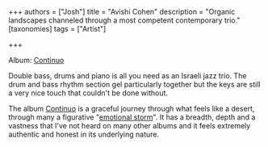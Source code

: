 +++
authors = ["Josh"]
title = "Avishi Cohen"
description = "Organic landscapes channeled through a most competent contemporary trio."
[taxonomies]
tags = ["Artist"]

+++

Album: [Continuo](https://youtube.com/playlist?list=PLoxhDWWBCgefXsfrPmbktRpAmreYVgOGy&si=HvnSikRTuue3_zgg)

Double bass, drums and piano is all you need as an Israeli jazz trio. The drum and bass rhythm section gel particularly together but the keys are still a very nice touch that couldn't be done without. 

The album [Continuo](https://youtube.com/playlist?list=PLoxhDWWBCgefXsfrPmbktRpAmreYVgOGy&si=HvnSikRTuue3_zgg) is a graceful journey through what feels like a desert, through many a figurative "[emotional storm](https://youtu.be/JURBuEQA1sM?si=Td5egJlLLcoXICMt)". It has a breadth, depth and a vastness that I've not heard on many other albums and it feels extremely authentic and honest in its underlying nature.